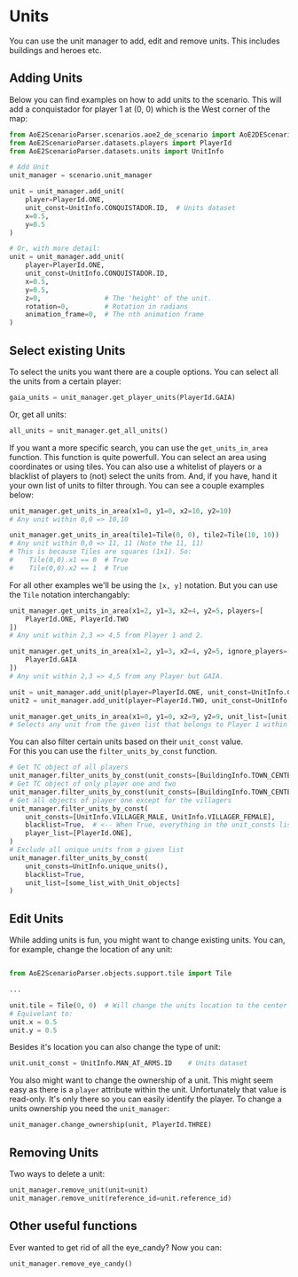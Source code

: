 # Units

You can use the unit manager to add, edit and remove units. This
includes buildings and heroes etc.

## Adding Units

Below you can find examples on how to add units to the scenario. This
will add a conquistador for player 1 at (0, 0) which is the West corner
of the map:


```py
from AoE2ScenarioParser.scenarios.aoe2_de_scenario import AoE2DEScenario
from AoE2ScenarioParser.datasets.players import PlayerId
from AoE2ScenarioParser.datasets.units import UnitInfo

# Add Unit
unit_manager = scenario.unit_manager

unit = unit_manager.add_unit(
    player=PlayerId.ONE,
    unit_const=UnitInfo.CONQUISTADOR.ID,  # Units dataset
    x=0.5,
    y=0.5
)

# Or, with more detail:
unit = unit_manager.add_unit(
    player=PlayerId.ONE,
    unit_const=UnitInfo.CONQUISTADOR.ID,
    x=0.5,
    y=0.5,
    z=0,                # The 'height' of the unit. 
    rotation=0,         # Rotation in radians
    animation_frame=0,  # The nth animation frame
)
```

## Select existing Units

To select the units you want there are a couple options. You can select
all the units from a certain player:

```py
gaia_units = unit_manager.get_player_units(PlayerId.GAIA)
```

Or, get all units:

```py
all_units = unit_manager.get_all_units()
```

If you want a more specific search, you can use the `get_units_in_area`
function. This function is quite powerfull. You can select an area using
coordinates or using tiles. You can also use a whitelist of players or a
blacklist of players to (not) select the units from. And, if you have,
hand it your own list of units to filter through. You can see a couple
examples below:

```py
unit_manager.get_units_in_area(x1=0, y1=0, x2=10, y2=10)
# Any unit within 0,0 => 10,10

unit_manager.get_units_in_area(tile1=Tile(0, 0), tile2=Tile(10, 10))
# Any unit within 0,0 => 11, 11 (Note the 11, 11)
# This is because Tiles are squares (1x1). So: 
#    Tile(0,0).x1 == 0  # True  
#    Tile(0,0).x2 == 1  # True
```

For all other examples we'll be using the ``[x, y]`` notation. But you can use the ``Tile`` notation interchangably:

```py
unit_manager.get_units_in_area(x1=2, y1=3, x2=4, y2=5, players=[
    PlayerId.ONE, PlayerId.TWO
])
# Any unit within 2,3 => 4,5 from Player 1 and 2.

unit_manager.get_units_in_area(x1=2, y1=3, x2=4, y2=5, ignore_players=[
    PlayerId.GAIA
])
# Any unit within 2,3 => 4,5 from any Player but GAIA.

unit = unit_manager.add_unit(player=PlayerId.ONE, unit_const=UnitInfo.CONQUISTADOR.ID, x=5, y=1)
unit2 = unit_manager.add_unit(player=PlayerId.TWO, unit_const=UnitInfo.CONQUISTADOR.ID, x=1, y=5)

unit_manager.get_units_in_area(x1=0, y1=0, x2=9, y2=9, unit_list=[unit, unit2], players=[PlayerId.ONE])
# Selects any unit from the given list that belongs to Player 1 within 0,0 => 9,9.
```

You can also filter certain units based on their `unit_const` value.  
For this you can use the `filter_units_by_const` function.

```py
# Get TC object of all players
unit_manager.filter_units_by_const(unit_consts=[BuildingInfo.TOWN_CENTER.ID])
# Get TC object of only player one and two
unit_manager.filter_units_by_const(unit_consts=[BuildingInfo.TOWN_CENTER.ID], player_list=[PlayerId.ONE, PlayerId.TWO])
# Get all objects of player one except for the villagers
unit_manager.filter_units_by_const(
    unit_consts=[UnitInfo.VILLAGER_MALE, UnitInfo.VILLAGER_FEMALE],
    blacklist=True,  # <-- When True, everything in the unit_consts list will be excluded instead of included
    player_list=[PlayerId.ONE],
)
# Exclude all unique units from a given list
unit_manager.filter_units_by_const(
    unit_consts=UnitInfo.unique_units(),
    blacklist=True,
    unit_list=[some_list_with_Unit_objects]
)
```

## Edit Units

While adding units is fun, you might want to change existing units. You
can, for example, change the location of any unit:

```py

from AoE2ScenarioParser.objects.support.tile import Tile

...

unit.tile = Tile(0, 0)  # Will change the units location to the center of tile 0,0
# Equivelant to:
unit.x = 0.5
unit.y = 0.5
```

Besides it\'s location you can also change the type of unit:

```py
unit.unit_const = UnitInfo.MAN_AT_ARMS.ID    # Units dataset
```

You also might want to change the ownership of a unit. This might seem
easy as there is a `player` attribute within the unit.
Unfortunately that value is read-only. It\'s only there so you can
easily identify the player. To change a units ownership you need the
`unit_manager`:

```py
unit_manager.change_ownership(unit, PlayerId.THREE)
```

## Removing Units

Two ways to delete a unit:

```py
unit_manager.remove_unit(unit=unit)
unit_manager.remove_unit(reference_id=unit.reference_id)
```

## Other useful functions

Ever wanted to get rid of all the eye_candy? Now you can:

```py
unit_manager.remove_eye_candy()
```
